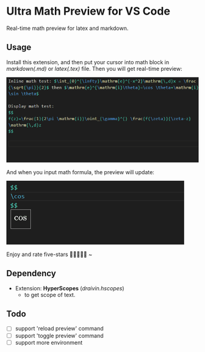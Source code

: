 # Ultra Math Preview for VS Code

Real-time math preview for latex and markdown.

## Usage

Install this extension, and then put your cursor into math block in *markdown(.md)* or *latex(.tex)* file. Then you will get real-time preview:

<img src = "./image/test1.gif">

And when you input math formula, the preview will update:

<img src = "./image/test2.gif">


Enjoy and rate five-stars 🌟🌟🌟🌟🌟 ~

## Dependency

- Extension: **HyperScopes** (*draivin.hscopes*) 
    - to get scope of text.

## Todo

- [ ] support 'reload preview' command
- [ ] support 'toggle preview' command
- [ ] support more environment